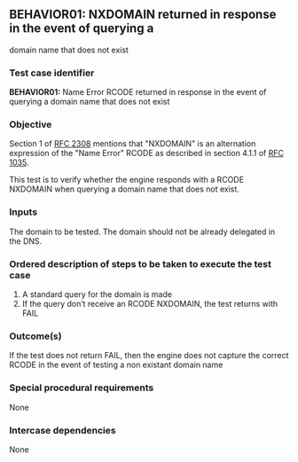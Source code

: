 ## BEHAVIOR01: NXDOMAIN returned in response in the event of querying a
domain name that does not exist

### Test case identifier

**BEHAVIOR01:** Name Error RCODE returned in response in the event of
querying a domain name that does not exist

### Objective 
Section 1 of [RFC 2308](https://tools.ietf.org/html/rfc2308) mentions that
"NXDOMAIN" is an alternation expression of the "Name Error" RCODE as described
in section 4.1.1 of [RFC 1035](https://tools.ietf.org/html/rfc1035).

This test is to verify whether the engine responds with a RCODE NXDOMAIN when
querying a domain name that does not exist.

### Inputs

The domain to be tested. The domain should not be already delegated in the DNS.

### Ordered description of steps to be taken to execute the test case

1. A standard query for the domain is made 
2. If the query don’t receive an RCODE NXDOMAIN, the test returns with FAIL

### Outcome(s)

If the test does not return FAIL, then the engine does not capture the correct
RCODE in the event of testing a non existant domain name

### Special procedural requirements	

None

### Intercase dependencies

None
